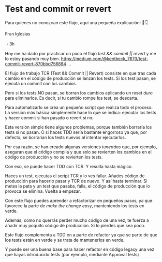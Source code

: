 # Test and commit or revert 

Para quienes no conozcan este flujo, aquí una pequeña explicación: 🧻👇

Fran Iglesias

・3h

Hoy me ha dado por practicar un poco el flujo _test && commit || revert_ y me lo estoy pasando muy bien.   https://medium.com/@kentbeck_7670/test-commit-revert-870bbd756864 …

El flujo de trabajo TCR (Test && Commit || Revert) consiste en que tras cada cambio en el código de producción se lanzan los tests. Si los test pasan, se ejecuta un commit con los cambios.

Pero si los tests NO pasan, se borran los cambios aplicando un reset _duro_ para eliminarlos. Es decir, si tu cambio rompe los test, se descarta.

Para automatizarlo se crea un pequeño script que realiza todo el proceso. La versión más básica simplemente hace lo que se indica: ejecutar los tests y hacer commit si han pasado o revert si no.

Esta versión simple tiene algunos problemas, porque también borraría los tests si no pasan. O si haces TDD sería bastante engorroso ya que, por defecto, se borrarían los tests nuevos al intentar ejecutarlos.

Por esa razón, se han creado algunas versiones _tuneadas_ que, por ejemplo, aseguran que el código compila y que solo se revierten los cambios en el código de producción y no se revierten los tests.

Con eso, se puede hacer TDD con TCR. Y resulta hasta mágico.

Haces un test, ejecutas el script TCR y lo ves fallar. Añades código de producción para hacerlo pasar y TCR de nuevo. Y así hasta terminar. Si metes la pata y un test que pasaba, falla, el código de producción que lo provoca se elimina. Vuelta a empezar.

Con este flujo puedes aprender a refactorizar en pequeños pasos, ya que favorece la parte de _make the change easy_, manteniendo los tests en verde.

Además, como no querrás perder mucho código de una vez, te fuerza a añadir muy poquito código de producción. Si lo pierdes que sea poco.

Este flujo complementa a TDD en a parte de refactor ya que se parte de que los tests están en verde y se trata de mantenerlos en verde.

Y puede ser una buena base para hacer refactor en código legacy una vez que hayas introducido tests (por ejemplo, mediante Approval tests)